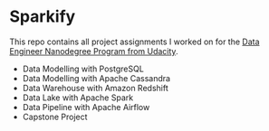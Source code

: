 # Sparkify

This repo contains all project assignments I worked on for the [Data Engineer Nanodegree Program from Udacity](https://www.udacity.com/course/data-engineer-nanodegree--nd027).

- Data Modelling with PostgreSQL
- Data Modelling with Apache Cassandra
- Data Warehouse with Amazon Redshift
- Data Lake with Apache Spark
- Data Pipeline with Apache Airflow
- Capstone Project

